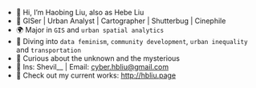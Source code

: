 - 👋 Hi, I’m Haobing Liu, also as Hebe Liu
- 🎨 GISer | Urban Analyst | Cartographer | Shutterbug | Cinephile
- 🌍 Major in `GIS` and `urban spatial analytics`
- 🍻 Diving into `data feminism`, `community development`, `urban inequality` and `transportation`
- 🧠 Curious about the unknown and the mysterious
- 📧 Ins: Shevil__ | Email: cyber.hbliu@gmail.com
- 👀 Check out my current works: http://hbliu.page

<!---
shevilovia/shevilovia is a ✨ special ✨ repository because its `README.md` (this file) appears on your GitHub profile.
You can click the Preview link to take a look at your changes.
--->

